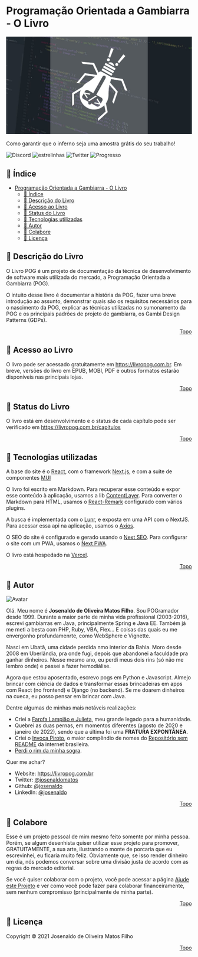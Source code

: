 <!-- markdownlint-disable-file MD033 -->
# Programação Orientada a Gambiarra - O Livro

![Banner do Livro POG](public/images/banner.jpg)

Como garantir que o inferno seja uma amostra grátis do seu trabalho!

![Discord](https://img.shields.io/discord/1034139077294960691?label=Chat%20POG) ![estrelinhas](https://img.shields.io/github/stars/josenaldo/livro-pog?label=Estrelinhas%20no%20Github) ![Twitter](https://img.shields.io/twitter/follow/josenaldomatos?style=flat&label=Siga%20no%20Twitter) ![Progresso](https://img.shields.io/badge/Status-em%20andamento-orange)

## :scroll: Índice

- [Programação Orientada a Gambiarra - O Livro](#programação-orientada-a-gambiarra---o-livro)
  - [:scroll: Índice](#scroll-índice)
  - [:bookmark: Descrição do Livro](#bookmark-descrição-do-livro)
  - [:link: Acesso ao Livro](#link-acesso-ao-livro)
  - [:construction: Status do Livro](#construction-status-do-livro)
  - [:wrench: Tecnologias utilizadas](#wrench-tecnologias-utilizadas)
  - [:boy: Autor](#boy-autor)
  - [:money_with_wings: Colabore](#money_with_wings-colabore)
  - [:page_facing_up: Licença](#page_facing_up-licença)

## :bookmark: Descrição do Livro

O Livro POG é um projeto de documentação da técnica de desenvolvimento de software mais utilizada do mercado, a Programação Orientada a Gambiarra (POG).

O intuito desse livro é documentar a história da POG, fazer uma breve introdução ao assunto, demonstrar quais são os requisitos necessários para o nascimento da POG, explicar as técnicas utilizadas no sumonamento da POG e os principais padrões de projeto de gambiarra, os Gambi Design Patterns (GDPs).

<p align='right'><a href='#programação-orientada-a-gambiarra---o-livro'>Topo</a></p>

## :link: Acesso ao Livro

O livro pode ser acessado gratuitamente em <https://livropog.com.br>. Em breve, versões do livro em EPUB, MOBI, PDF e outros formatos estarão disponíveis nas principais lojas.

<p align='right'><a href='#programação-orientada-a-gambiarra---o-livro'>Topo</a></p>

## :construction: Status do Livro

O livro está em desenvolvimento e o status de cada capítulo pode ser verificado em <https://livropog.com.br/capítulos>

<p align='right'><a href='#programação-orientada-a-gambiarra---o-livro'>Topo</a></p>

## :wrench: Tecnologias utilizadas

A base do site é o [React](https://reactjs.org/), com o framework [Next.js](https://nextjs.org/), e com a suite de componentes [MUI](https://mui.com/)

O livro foi escrito em Markdown. Para recuperar esse conteúdo e expor esse conteúdo à aplicação, usamos a lib [ContentLayer](https://www.contentlayer.dev/). Para converter o Markdown para HTML, usamos o [React-Remark](https://github.com/remarkjs/react-remark) configurado com vários plugins.

A busca é implementada com o [Lunr](https://lunrjs.com/), e exposta em uma API com o NextJS. Para acessar essa api na aplicação, usamos o [Axios](https://axios-http.com/).

O SEO do site é configurado e gerado usando o [Next SEO](https://github.com/garmeeh/next-seo). Para configurar o site com um PWA, usamos o [Next PWA](https://github.com/shadowwalker/next-pwa).

O livro está hospedado na [Vercel](https://vercel.com/).

<p align='right'><a href='#programação-orientada-a-gambiarra---o-livro'>Topo</a></p>

## :boy: Autor

![Avatar](https://github.com/josenaldo.png?size=100)

Olá. Meu nome é **Josenaldo de Oliveira Matos Filho**. Sou POGramador desde 1999. Durante a maior parte de minha vida profissional (2003-2016), escrevi gambiarras em Java, principalmente Spring e Java EE. Também já me meti a besta com PHP, Ruby, VBA, Flex... E coisas das quais eu me envergonho profundamenrte, como WebSphere e Vignette.

Nasci em Ubatã, uma cidade perdida nmo interior da Bahia. Moro desde 2008 em Uberlândia, pra onde fugi, depois que abandonei a faculdade pra ganhar dinheiros. Nesse mesmo ano, eu perdi meus dois rins (só não me lembro onde) e passei a fazer hemodiálise.

Agora que estou aposentado, escrevo pogs em Python e Javascript. Almejo brincar com ciência de dados e transformar essas brincadeiras em apps com React (no frontend) e Django (no backend). Se me doarem dinheiros na cueca, eu posso pensar em brincar com Java.

Dentre algumas de minhas mais notáveis realizações:

- Criei a [Farofa Lampião e Julieta](https://josenaldo.github.io/farofa-lampiao-e-julieta/), meu grande legado para a humanidade.
- Quebrei as duas pernas, em momentos diferentes (agosto de 2020 e janeiro de 2022), sendo que a última foi uma **FRATURA EXPONTÂNEA**.
- Criei o [Invoca Piroto](https://invoca-piroto-backend.herokuapp.com/), o maior compêndio de nomes do [Repositório sem README](https://invoca-piroto-backend.herokuapp.com/nomes/1393) da internet brasileira.
- [Perdi o rim da minha sogra](https://g1.globo.com/mg/minas-gerais/bom-dia-minas/video/sogra-doa-rim-ao-genro-em-uberlandia-2741082.ghtml).

Quer me achar?

- Website: https://livropog.com.br
- Twitter: [@josenaldomatos](https://twitter.com/josenaldomatos)
- Github: [@josenaldo](https://github.com/josenaldo)
- LinkedIn: [@josenaldo](https://linkedin.com/in/josenaldo)

<p align='right'><a href='#programação-orientada-a-gambiarra---o-livro'>Topo</a></p>

## :money_with_wings: Colabore

Esse é um projeto pessoal de mim mesmo feito somente por minha pessoa. Porém, se algum desenhista quiser utilizar esse projeto para promover, GRATUITAMENTE, a sua arte, ilustrando o monte de porcaria que eu escrevinhei, eu ficaria muito feliz. Óbviamente que, se isso render dinheiro um dia, nós podemos conversar sobre uma divisão justa de acordo com as regras do mercado editorial.

Se você quiser colaborar com o projeto, você pode acessar a página [Ajude este Projeto](https://livropog.com.br/ajude) e ver como você pode fazer para colaborar financeiramente, sem nenhum compromisso (principalmente de minha parte).

<p align='right'><a href='#programação-orientada-a-gambiarra---o-livro'>Topo</a></p>

## :page_facing_up: Licença

Copyright © 2021 Josenaldo de Oliveira Matos Filho

<p align='right'><a href='#programação-orientada-a-gambiarra---o-livro'>Topo</a></p>
